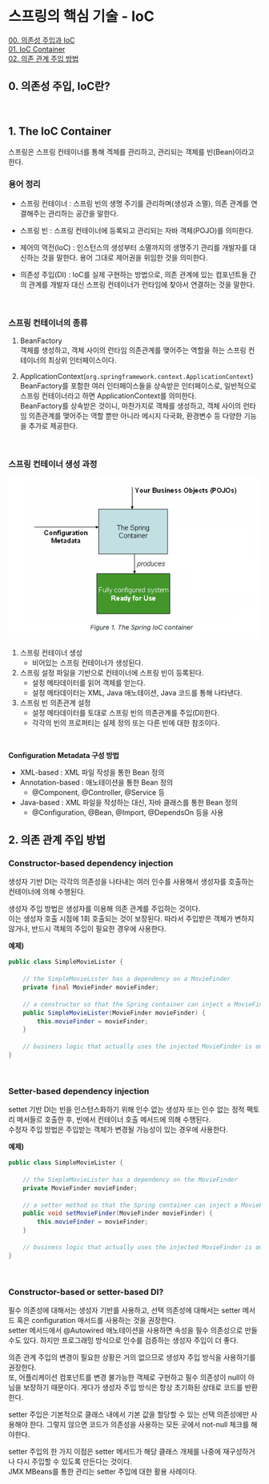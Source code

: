 # 스프링의 핵심 기술 - IoC

[00. 의존성 주입과 IoC](#0-의존성-주입-ioc란) <br>
[01. IoC Container](#1-the-ioc-container) <br>
[02. 의존 관계 주입 방법](#2-의존-관계-주입-방법) <br>

## 0. 의존성 주입, IoC란?

<br>

## 1. The IoC Container

스프링은 스프링 컨테이너를 통해 겍체를 관리하고, 관리되는 객체를 빈(Bean)이라고 한다. <br>

### 용어 정리

- 스프링 컨테이너 : 스프링 빈의 생명 주기를 관리하며(생성과 소멸), 의존 관계를 연결해주는 관리하는 공간을 말한다.

- 스프링 빈 : 스프링 컨테이너에 등록되고 관리되는 자바 객체(POJO)를 의미한다.

- 제어의 역전(IoC) : 인스턴스의 생성부터 소멸까지의 생명주기 관리를 개발자를 대신하는 것을 말한다. 용어 그대로 제어권을 위임한 것을 의미한다.

- 의존성 주입(DI) : IoC를 실제 구현하는 방법으로, 의존 관계에 있는 컴포넌트들 간의 관계를 개발자 대신 스프링 컨테이너가 런타임에 찾아서 연결하는 것을 말한다.

<br>

### 스프링 컨테이너의 종류

1. BeanFactory <br>
   객체를 생성하고, 객체 사이의 런타임 의존관계를 맺어주는 역할을 하는 스프링 컨테이너의 최상위 인터페이스이다. <br>

2. ApplicationContext(`org.springframework.context.ApplicationContext`) <br>
   BeanFactory를 포함한 여러 인터페이스들을 상속받은 인터페이스로, 일반적으로 스프링 컨테이너라고 하면 ApplicationContext를 의미한다. <br>
   BeanFactory를 상속받은 것이니, 마찬가지로 객체를 생성하고, 객체 사이의 런타임 의존관계를 맺어주는 역할 뿐만 아니라 메시지 다국화, 환경변수 등 다양한 기능을 추가로 제공한다. <br>

<br>

### 스프링 컨테이너 생성 과정

![Ioc](../image/iocContainer.png)

1. 스프링 컨테이너 생성
   - 비어있는 스프링 컨테이너가 생성된다.
2. 스프링 설정 파일을 기반으로 컨테이너에 스프링 빈이 등록된다.
   - 설정 메타데이터를 읽어 객체를 얻는다.
   - 설정 메타데이터는 XML, Java 애노테이션, Java 코드를 통해 나타낸다.
3. 스프링 빈 의존관계 설정
   - 설정 메타데이터를 토대로 스프링 빈의 의존관계를 주입(DI)한다.
   - 각각의 빈의 프로퍼티는 실제 정의 또는 다른 빈에 대한 참조이다.

<br>

**Configuration Metadata 구성 방법** <br>

- XML-based : XML 파일 작성을 통한 Bean 정의
- Annotation-based : 애노테이션을 통한 Bean 정의
  - @Component, @Controller, @Service 등
- Java-based : XML 파일을 작성하는 대신, 자바 클래스를 통한 Bean 정의
  - @Configuration, @Bean, @Import, @DependsOn 등을 사용

## 2. 의존 관계 주입 방법

### Constructor-based dependency injection

생성자 기반 DI는 각각의 의존성을 나타내는 여러 인수를 사용해서 생성자를 호출하는 컨테이너에 의해 수행된다. <br>

생성자 주입 방법은 생성자를 이용해 의존 관계를 주입하는 것이다. <br>
이는 생성자 호출 시점에 1회 호출되는 것이 보장된다. 따라서 주입받은 객체가 변하지 않거나, 반드시 객체의 주입이 필요한 경우에 사용한다. <br>

**예제)** <br>

```Java
public class SimpleMovieLister {

    // the SimpleMovieLister has a dependency on a MovieFinder
    private final MovieFinder movieFinder;

    // a constructor so that the Spring container can inject a MovieFinder
    public SimpleMovieLister(MovieFinder movieFinder) {
        this.movieFinder = movieFinder;
    }

    // business logic that actually uses the injected MovieFinder is omitted...
}
```

<br>

### Setter-based dependency injection

settet 기반 DI는 빈을 인스턴스화하기 위해 인수 없는 생성자 또는 인수 없는 정적 팩토리 메서들르 호출한 후, 빈에서 컨테이너 호출 메서드에 의해 수행된다. <br>
수정자 주입 방법은 주입받는 객체가 변경될 가능성이 있는 경우에 사용한다. <br>

**예제)** <br>

```Java
public class SimpleMovieLister {

    // the SimpleMovieLister has a dependency on the MovieFinder
    private MovieFinder movieFinder;

    // a setter method so that the Spring container can inject a MovieFinder
    public void setMovieFinder(MovieFinder movieFinder) {
        this.movieFinder = movieFinder;
    }

    // business logic that actually uses the injected MovieFinder is omitted...
}
```

<br>

### Constructor-based or setter-based DI?

필수 의존성에 대해서는 생성자 기반를 사용하고, 선택 의존성에 대해서는 setter 메서드 혹은 configuration 매서드를 사용하는 것을 권장한다. <br>
setter 메서드에서 @Autowired 애노테이션을 사용하면 속성을 필수 의존성으로 만들 수도 있다. 하지만 프로그래밍 방식으로 인수를 검증하는 생성자 주입이 더 좋다. <br>

의존 관계 주입의 변경이 필요한 상황은 거의 없으므로 생성자 주입 방식을 사용하기를 권장한다. <br>
또, 어플리케이션 컴포넌트를 변경 불가능한 객체로 구현하고 필수 의존성이 null이 아님을 보장하기 때문이다. 게다가 생성자 주입 방식은 항상 초기화된 상태로 코드를 반환한다. <br>

setter 주입은 기본적으로 클래스 내에서 기본 값을 할당할 수 있는 선택 의존성에만 사용해야 한다. 그렇지 않으면 코드가 의존성을 사용하는 모든 곳에서 not-null 체크를 해야한다. <br>

setter 주입의 한 가지 이점은 setter 메서드가 해당 클래스 개체를 나중에 재구성하거나 다시 주입할 수 있도록 만든다는 것이다. <br>
JMX MBeans를 통한 관리는 setter 주입에 대한 활용 사례이다. <br>
